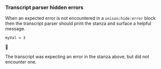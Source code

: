 ### Transcript parser hidden errors

When an expected error is not encountered in a `unison:hide:error` block
then the transcript parser should print the stanza
and surface a helpful message.

``` unison
myVal = 3
```



🛑

The transcript was expecting an error in the stanza above, but did not encounter one.
